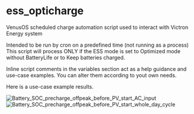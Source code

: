 # ess_opticharge
VenusOS scheduled charge automation script used to interact with Victron Energy system

Intended to be run by cron on a predefined time (not running as a process)
This script will process ONLY if the ESS mode is set to Optimized mode without BatteryLife or to Keep batteries charged.

Inline script comments in the variables section act as a help guidance and use-case examples.
You can alter them according to yout own needs.


Here is a use-case example results.

![Battery_SOC_precharge_offpeak_before_PV_start_AC_input](https://user-images.githubusercontent.com/16059420/216772655-13a97026-dcbf-4ae9-8631-ab109e076152.png)
![Battery_SOC_precharge_offpeak_before_PV_start_whole_day_cycle](https://user-images.githubusercontent.com/16059420/216772658-2d77a2b8-593f-4d85-aba1-012999a40124.png)
